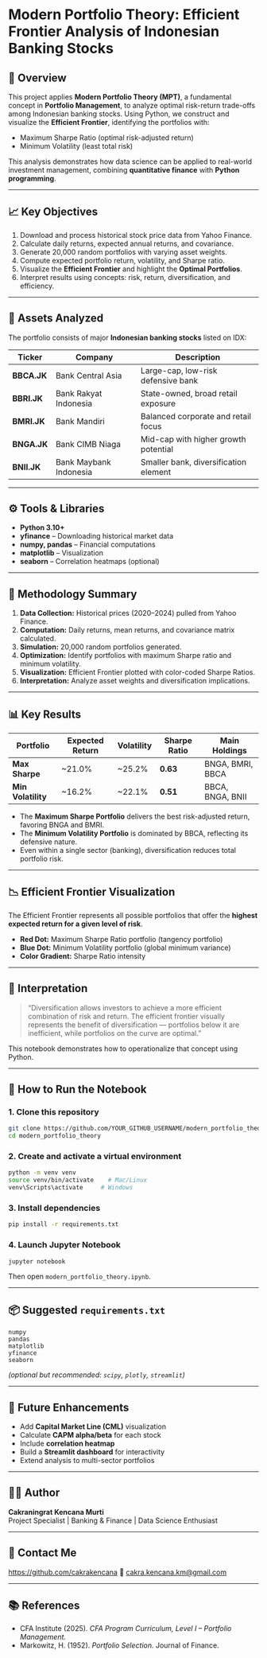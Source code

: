 # Modern Portfolio Theory: Efficient Frontier Analysis of Indonesian Banking Stocks

## 📘 Overview
This project applies **Modern Portfolio Theory (MPT)**, a fundamental concept in **Portfolio Management**, to analyze optimal risk-return trade-offs among Indonesian banking stocks. Using Python, we construct and visualize the **Efficient Frontier**, identifying the portfolios with:

- Maximum Sharpe Ratio (optimal risk-adjusted return)
- Minimum Volatility (least total risk)

This analysis demonstrates how data science can be applied to real-world investment management, combining **quantitative finance** with **Python programming**.

---

## 📈 Key Objectives
1. Download and process historical stock price data from Yahoo Finance.
2. Calculate daily returns, expected annual returns, and covariance.
3. Generate 20,000 random portfolios with varying asset weights.
4. Compute expected portfolio return, volatility, and Sharpe ratio.
5. Visualize the **Efficient Frontier** and highlight the **Optimal Portfolios**.
6. Interpret results using concepts: risk, return, diversification, and efficiency.

---

## 💼 Assets Analyzed
The portfolio consists of major **Indonesian banking stocks** listed on IDX:

| Ticker | Company | Description |
|---------|----------|-------------|
| **BBCA.JK** | Bank Central Asia | Large-cap, low-risk defensive bank |
| **BBRI.JK** | Bank Rakyat Indonesia | State-owned, broad retail exposure |
| **BMRI.JK** | Bank Mandiri | Balanced corporate and retail focus |
| **BNGA.JK** | Bank CIMB Niaga | Mid-cap with higher growth potential |
| **BNII.JK** | Bank Maybank Indonesia | Smaller bank, diversification element |

---

## ⚙️ Tools & Libraries
- **Python 3.10+**
- **yfinance** – Downloading historical market data  
- **numpy, pandas** – Financial computations  
- **matplotlib** – Visualization  
- **seaborn** – Correlation heatmaps (optional)

---

## 🧮 Methodology Summary
1. **Data Collection:** Historical prices (2020–2024) pulled from Yahoo Finance.  
2. **Computation:** Daily returns, mean returns, and covariance matrix calculated.  
3. **Simulation:** 20,000 random portfolios generated.  
4. **Optimization:** Identify portfolios with maximum Sharpe ratio and minimum volatility.  
5. **Visualization:** Efficient Frontier plotted with color-coded Sharpe Ratios.  
6. **Interpretation:** Analyze asset weights and diversification implications.

---

## 📊 Key Results

| Portfolio | Expected Return | Volatility | Sharpe Ratio | Main Holdings |
|------------|----------------|-------------|---------------|----------------|
| **Max Sharpe** | ~21.0% | ~25.2% | **0.63** | BNGA, BMRI, BBCA |
| **Min Volatility** | ~16.2% | ~22.1% | **0.51** | BBCA, BNGA, BNII |

- The **Maximum Sharpe Portfolio** delivers the best risk-adjusted return, favoring BNGA and BMRI.  
- The **Minimum Volatility Portfolio** is dominated by BBCA, reflecting its defensive nature.  
- Even within a single sector (banking), diversification reduces total portfolio risk.

---

## 📉 Efficient Frontier Visualization
The Efficient Frontier represents all possible portfolios that offer the **highest expected return for a given level of risk**.

- **Red Dot:** Maximum Sharpe Ratio portfolio (tangency portfolio)
- **Blue Dot:** Minimum Volatility portfolio (global minimum variance)
- **Color Gradient:** Sharpe Ratio intensity

---

## 🧩 Interpretation
> “Diversification allows investors to achieve a more efficient combination of risk and return. The efficient frontier visually represents the benefit of diversification — portfolios below it are inefficient, while portfolios on the curve are optimal.”

This notebook demonstrates how to operationalize that concept using Python.

---

## 🚀 How to Run the Notebook

### 1. Clone this repository
```bash
git clone https://github.com/YOUR_GITHUB_USERNAME/modern_portfolio_theory.git
cd modern_portfolio_theory
```

### 2. Create and activate a virtual environment
```bash
python -m venv venv
source venv/bin/activate    # Mac/Linux
venv\Scripts\activate     # Windows
```

### 3. Install dependencies
```bash
pip install -r requirements.txt
```

### 4. Launch Jupyter Notebook
```bash
jupyter notebook
```

Then open `modern_portfolio_theory.ipynb`.

---

## 📦 Suggested `requirements.txt`
```
numpy
pandas
matplotlib
yfinance
seaborn
```
*(optional but recommended: `scipy`, `plotly`, `streamlit`)*

---

## 🧭 Future Enhancements
- Add **Capital Market Line (CML)** visualization  
- Calculate **CAPM alpha/beta** for each stock  
- Include **correlation heatmap**  
- Build a **Streamlit dashboard** for interactivity  
- Extend analysis to multi-sector portfolios

---

## 🧑‍💼 Author
**Cakraningrat Kencana Murti**  
Project Specialist | Banking & Finance | Data Science Enthusiast  

---

## 🔗 Contact Me
https://github.com/cakrakencana
📧 cakra.kencana.km@gmail.com

---

## 📚 References
- CFA Institute (2025). *CFA Program Curriculum, Level I – Portfolio Management.*  
- Markowitz, H. (1952). *Portfolio Selection.* Journal of Finance.    
